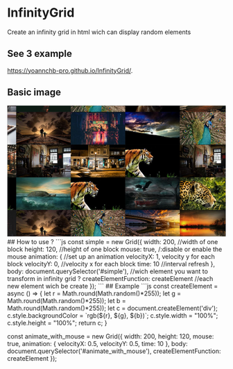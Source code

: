 # InfinityGrid
Create an infinity grid in html wich can display random elements
## See 3 example
https://yoannchb-pro.github.io/InfinityGrid/.
## Basic image
<img src='./img/basic.png' alt='Basic image'/>
## How to use ?
```js
const simple = new Grid({
  width: 200, //width of one block
  height: 120, //height of one block
  mouse: true, /:disable or enable the mouse
  animation: { //set up an animation
    velocityX: 1, velocity y for each block
    velocityY: 0, //velocity x for each block
    time: 10 //interval refresh
  },
  body: document.querySelector('#simple'), //wich element you want to transform in infinity grid ?
  createElementFunction: createElement //each new element wich be create
});
```
## Example
```js
const createElement = async () => {
  let r = Math.round(Math.random()*255));
  let g = Math.round(Math.random()*255));
  let b = Math.round(Math.random()*255));
  let c = document.createElement('div');
  c.style.backgroundColor = `rgb(${r}, ${g}, ${b})`;
  c.style.width = "100%";
  c.style.height = "100%";
  return c;
}
                    
const animate_with_mouse = new Grid({
  width: 200,
  height: 120,
  mouse: true,
  animation: {
    velocityX: 0.5,
    velocityY: 0.5,
    time: 10
  },
  body: document.querySelector('#animate_with_mouse'),
  createElementFunction: createElement
});
```
